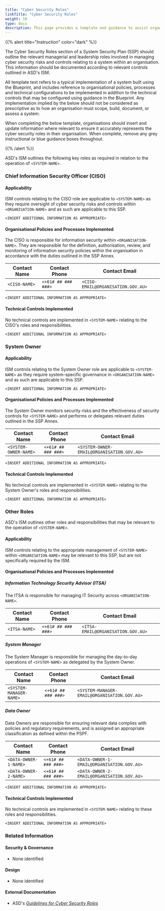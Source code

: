 ```yaml
---
title: "Cyber Security Roles"
linkTitle: "Cyber Security Roles"
weight: 10
type: docs
description: This page provides a template and guidance to assist organisations in documenting the cyber security roles associated with their system(s) built on ASD's Blueprint for Secure Cloud.
---
```


{{% alert title="Instruction" color="dark" %}}

The Cyber Security Roles section of a System Security Plan (SSP) should outline the relevant managerial and leadership roles involved in managing cyber security risks and controls relating to a system within an organisation. This information should be documented according to relevant controls outlined in ASD's ISM.

All template text refers to a typical implementation of a system built using the Blueprint, and includes reference to organisational policies, processes and technical configurations to be implemented in addition to the technical controls that may be configured using guidance in the Blueprint. Any implementation implied by the below should not be considered as prescriptive as to how an organisation must scope, build, document, or assess a system.

When completing the below template, organisations should insert and update information where relevant to ensure it accurately represents the cyber security roles in their organisation. When complete, remove any grey instructional or blue guidance boxes throughout. 

{{% /alert %}}

ASD's ISM outlines the following key roles as required in relation to the operation of `<SYSTEM-NAME>`.

### Chief Information Security Officer (CISO)

#### Applicability

ISM controls relating to the CISO role are applicable to `<SYSTEM-NAME>` as they require oversight of cyber security risks and controls within `<ORGANISATION-NAME>` and as such are applicable to this SSP. 

`<INSERT ADDITIONAL INFORMATION AS APPROPRIATE>`

#### Organisational Policies and Processes Implemented

The CISO is responsible for information security within `<ORGANISATION-NAME>`. They are responsible for the definition, authorisation, review, and monitoring of information security policies within the organisation in accordance with the duties outlined in the SSP Annex.

| Contact Name   | Contact Phone        | Contact Email                      |
|----------------|----------------------|------------------------------------|
| `<CISO-NAME>`  | `<+61# ## ### ###>`  | `<CISO-EMAIL@ORGANISATION.GOV.AU>` |

`<INSERT ADDITIONAL INFORMATION AS APPROPRIATE>`

#### Technical Controls Implemented

No technical controls are implemented in `<SYSTEM-NAME>` relating to the CISO's roles and responsibilities.

`<INSERT ADDITIONAL INFORMATION AS APPROPRIATE>`

### System Owner

#### Applicability

ISM controls relating to the System Owner role are applicable to `<SYSTEM-NAME>` as they require system-specific governance in `<ORGANISATION-NAME>` and as such are applicable to this SSP.

`<INSERT ADDITIONAL INFORMATION AS APPROPRIATE>`

#### Organisational Policies and Processes Implemented

The System Owner monitors security risks and the effectiveness of security controls for `<SYSTEM-NAME>` and performs or delegates relevant duties outlined in the SSP Annex.

| Contact Name             | Contact Phone          | Contact Email                                |
|--------------------------|------------------------|----------------------------------------------|
| `<SYSTEM-OWNER-NAME>`    | `<+61# ## ### ###>`    | `<SYSTEM-OWNER-EMAIL@ORGANISATION.GOV.AU>`   |

`<INSERT ADDITIONAL INFORMATION AS APPROPRIATE>`

#### Technical Controls Implemented

No technical controls are implemented in `<SYSTEM-NAME>` relating to the System Owner's roles and responsibilities.

`<INSERT ADDITIONAL INFORMATION AS APPROPRIATE>`

### Other Roles

ASD's ISM outlines other roles and responsibilities that may be relevant to the operation of `<SYSTEM-NAME>`.

#### Applicability

ISM controls relating to the appropriate management of `<SYSTEM-NAME>` within `<ORGANISATION-NAME>` may be relevant to this SSP, but are not specifically required by the ISM.

#### Organisational Policies and Processes Implemented

##### Information Technology Security Advisor (ITSA)

The ITSA is responsible for managing IT Security across `<ORGANISATION-NAME>`.

| Contact Name   | Contact Phone          | Contact Email                      |
|----------------|------------------------|------------------------------------|
| `<ITSA-NAME>`  | `<+61# ## ### ###>`    | `<ITSA-EMAIL@ORGANISATION.GOV.AU>` |

##### System Manager

The System Manager is responsible for managing the day-to-day operations of `<SYSTEM-NAME>` as delegated by the System Owner.

| Contact Name | Contact Phone          | Contact Email                    |
|--------------|------------------------|----------------------------------|
| `<SYSTEM-MANAGER-NAME>`  | `<+61# ## ### ###>`    | `<SYSTEM-MANAGER-EMAIL@ORGANISATION.GOV.AU>` |

##### Data Owner

Data Owners are responsible for ensuring relevant data complies with policies and regulatory requirements, and is assigned an appropriate classification as defined within the PSPF.

| Contact Name  | Contact Phone       | Contact Email                     |
|---------------|---------------------|-----------------------------------|
| `<DATA-OWNER-1-NAME>`  | `<+61# ## ### ###>` | `<DATA-OWNER-1-EMAIL@ORGANISATION.GOV.AU>` |
| `<DATA-OWNER-2-NAME>`  | `<+61# ## ### ###>` | `<DATA-OWNER-2-EMAIL@ORGANISATION.GOV.AU>` |

`<INSERT ADDITIONAL INFORMATION AS APPROPRIATE>`

#### Technical Controls Implemented

No technical controls are implemented in `<SYSTEM-NAME>` relating to these roles and responsibilities.

`<INSERT ADDITIONAL INFORMATION AS APPROPRIATE>`

### Related Information

#### Security & Governance

- None identified

#### Design

- None identified

#### External Documentation

- ASD's [*Guidelines for Cyber Security Roles*](https://www.cyber.gov.au/resources-business-and-government/essential-cyber-security/ism/cyber-security-guidelines/guidelines-cyber-security-roles)